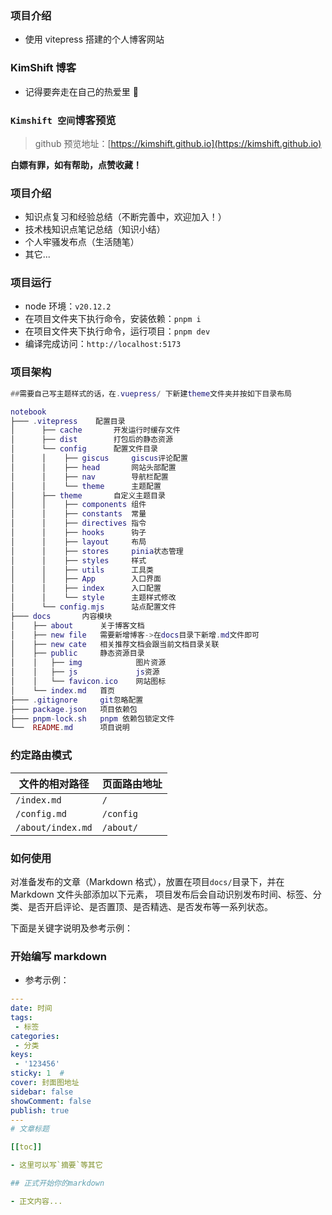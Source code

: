 ### 项目介绍

- 使用 vitepress 搭建的个人博客网站

### KimShift 博客

- 记得要奔走在自己的热爱里 🌹

### `Kimshift 空间`博客预览

> github 预览地址：[https://kimshift.github.io](https://kimshift.github.io)

**白嫖有罪，如有帮助，点赞收藏！**

### 项目介绍

- 知识点复习和经验总结（不断完善中，欢迎加入！）
- 技术栈知识点笔记总结（知识小结）
- 个人牢骚发布点（生活随笔）
- 其它...

### 项目运行

- node 环境：`v20.12.2`
- 在项目文件夹下执行命令，安装依赖：`pnpm i`
- 在项目文件夹下执行命令，运行项目：`pnpm dev`
- 编译完成访问：`http://localhost:5173`

### 项目架构

```lua
##需要自己写主题样式的话，在.vuepress/ 下新建theme文件夹并按如下目录布局

notebook
├─── .vitepress    配置目录
│      ├── cache       开发运行时缓存文件
│      ├── dist        打包后的静态资源
│      └── config      配置文件目录
│      │    ├── giscus     giscus评论配置
│      │    ├── head       网站头部配置
│      │    ├── nav        导航栏配置
│      │    └── theme      主题配置
│      ├── theme       自定义主题目录
│      │    ├── components 组件
│      │    ├── constants  常量
│      │    ├── directives 指令
│      │    ├── hooks      钩子
│      │    ├── layout     布局
│      │    ├── stores     pinia状态管理
│      │    ├── styles     样式
│      │    ├── utils      工具类
│      │    ├── App        入口界面
│      │    ├── index      入口配置
│      │    └── style      主题样式修改
│      └── config.mjs      站点配置文件
├─── docs       内容模块
│    ├── about      关于博客文档
│    ├── new file   需要新增博客->在docs目录下新增.md文件即可
│    ├── new cate   相关推荐文档会跟当前文档目录关联
│    ├── public     静态资源目录
│    │   ├── img            图片资源
│    │   ├── js             js资源
│    │   └── favicon.ico    网站图标
│    └── index.md   首页
├─── .gitignore     git忽略配置
├─── package.json   项目依赖包
├─── pnpm-lock.sh   pnpm 依赖包锁定文件
└──  README.md      项目说明
```

### 约定路由模式

| 文件的相对路径    | 页面路由地址 |
| ----------------- | ------------ |
| `/index.md`       | `/`          |
| `/config.md`      | `/config`    |
| `/about/index.md` | `/about/`    |

### 如何使用

对准备发布的文章（Markdown 格式），放置在项目`docs/`目录下，并在 Markdown 文件头部添加以下元素，
项目发布后会自动识别发布时间、标签、分类、是否开启评论、是否置顶、是否精选、是否发布等一系列状态。

下面是关键字说明及参考示例：

### 开始编写 markdown

- 参考示例：

```yaml
---
date: 时间
tags:
 - 标签
categories:
 - 分类
keys:
 - '123456'
sticky: 1  #
cover: 封面图地址
sidebar: false
showComment: false
publish: true
---
# 文章标题

[[toc]]

- 这里可以写`摘要`等其它

## 正式开始你的markdown

- 正文内容...
```
